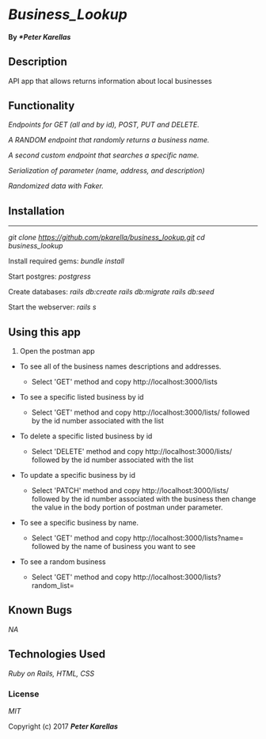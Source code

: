 # _Business_Lookup_

#### By _**Peter Karellas*_

## Description

API app that allows returns information about local businesses

## Functionality
*_Endpoints for GET (all and by id), POST, PUT and DELETE._*

*_A RANDOM endpoint that randomly returns a business name._*

*_A second custom endpoint that searches a specific name._*

*_Serialization of parameter (name, address, and description)_*

*_Randomized data with Faker._*

## Installation
------------
*_git clone https://github.com/pkarella/business_lookup.git_*
*_cd business_lookup_*

Install required gems:
*_bundle install_*

Start postgres:
*_postgress_*

Create databases:
*_rails db:create_*
*_rails db:migrate_*
*_rails db:seed_*

Start the webserver:
*_rails s_*

## Using this app

1. Open the postman app

* To see all of the business names descriptions and addresses.
  * Select 'GET' method and copy http://localhost:3000/lists


* To see a specific listed business by id  
  * Select 'GET' method and copy http://localhost:3000/lists/ followed by the id number associated with the list

* To delete a specific listed business by id  
  * Select 'DELETE' method and copy http://localhost:3000/lists/ followed by the id number associated with the list

* To update a specific business by id  
  * Select 'PATCH' method and copy http://localhost:3000/lists/ followed by the id number associated with the business then change the value in the body portion of postman under parameter.

* To see a specific business by name.
  * Select 'GET' method and copy http://localhost:3000/lists?name= followed by the name of business you want to see


* To see a random business
  * Select 'GET' method and copy http://localhost:3000/lists?random_list=

## Known Bugs

_NA_

## Technologies Used

_Ruby on Rails, HTML, CSS_

### License

*MIT*

Copyright (c) 2017 **_Peter Karellas_**
